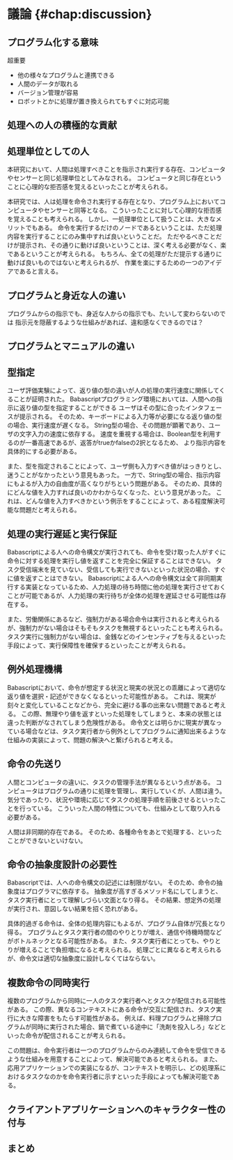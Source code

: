 # 議論 {#chap:discussion}

## プログラム化する意味


超重要

- 他の様々なプログラムと連携できる
- 人間のデータが取れる
- バージョン管理が容易
- ロボットとかに処理が置き換えられてもすぐに対応可能

## 処理への人の積極的な貢献
## 処理単位としての人

本研究において、人間は処理すべきことを指示され実行する存在、コンピュータやセンサーと同じ処理単位としてみなされる。
コンピュータと同じ存在ということに心理的な拒否感を覚えるといったことが考えられる。


本研究では、人は処理を命令され実行する存在となり、プログラム上においてコンピュータやセンサーと同等となる。
こういったことに対して心理的な拒否感を覚えることも考えられる。
しかし、一処理単位として扱うことは、大きなメリットでもある。
命令を実行するだけのノードであるということは、ただ処理内容を実行することにのみ集中すれば良いということだ。
ただやるべきことだけが提示され、その通りに動けば良いということは、深く考える必要がなく、楽であるということが考えられる。
もちろん、全ての処理がただ提示する通りに動けば良いものではないと考えられるが、
作業を楽にするための一つのアイデアであると言える。

## プログラムと身近な人の違い

プログラムからの指示でも、身近な人からの指示でも、たいして変わらないのでは
指示元を隠蔽するような仕組みがあれば、違和感なくできるのでは？

## プログラムとマニュアルの違い

## 型指定

ユーザ評価実験によって、返り値の型の違いが人の処理の実行速度に関係してくることが証明された。
Babascriptプログラミング環境においては、人間への指示に返り値の型を指定することができる
ユーザはその型に合ったインタフェースが提示される。
そのため、キーボードによる入力等が必要になる返り値の型の場合、実行速度が遅くなる。
String型の場合、その問題が顕著であり、ユーザの文字入力の速度に依存する。
速度を重視する場合は、Boolean型を利用するのが一番高速であるが、返答がtrueかfalseの2択となるため、
より指示内容を具体的にする必要がある。

また、型を指定されることによって、ユーザ側も入力すべき値がはっきりとし、迷うことがなかったという意見もあった。
一方で、String型の場合、指示内容にもよるが入力の自由度が高くなりがちという問題がある。
そのため、具体的にどんな値を入力すれば良いのかわからなくなった、という意見があった。
これは、どんな値を入力すべきかという例示をすることによって、ある程度解決可能な問題だと考えられる。

## 処理の実行遅延と実行保証

Babascriptによる人への命令構文が実行されても、命令を受け取った人がすぐに命令に対する処理を実行し値を返すことを完全に保証することはできない。
タスク受信端末を見ていない、受信しても実行できないといった状況の場合、すぐに値を返すことはできない。
Babascriptによる人への命令構文は全て非同期実行する実装となっているため、人力処理の待ち時間に他の処理を実行させておくことが可能であるが、人力処理の実行待ちが全体の処理を遅延させる可能性は存在する。

また、労働関係にあるなど、強制力がある場合命令は実行されると考えられるが、強制力がない場合はそもそもタスクを無視するといったことも考えられる。
タスク実行に強制力がない場合は、金銭などのインセンティブを与えるといった手段によって、実行保障性を確保するといったことが考えられる。

## 例外処理機構

Babascriptにおいて、命令が想定する状況と現実の状況との乖離によって適切な返り値を選択・記述ができなくなるといった可能性がある。
これは、現実が刻々と変化していることなどから、完全に避ける事の出来ない問題であると考える。
この際、無理やり値を返すといった処理をしてしまうと、本来の状態とは違った判断がなされてしまう危険性がある。
命令文とは明らかに現実が異なっている場合などは、タスク実行者から例外としてプログラムに通知出来るような仕組みの実装によって、問題の解決へと繋げられると考える。

## 命令の先送り

人間とコンピュータの違いに、タスクの管理手法が異なるという点がある。
コンピュータはプログラムの通りに処理を管理し、実行していくが、人間は違う。
気分であったり、状況や環境に応じてタスクの処理手順を前後させるといったことを行っている。
こういった人間の特性についても、仕組みとして取り入れる必要がある。

人間は非同期的存在である。
そのため、各種命令をあとで処理する、といったことができないといけない。

## 命令の抽象度設計の必要性

Babascriptでは、人への命令構文の記述には制限がない。
そのため、命令の抽象度はプログラマに依存する。
抽象度が高すぎるメソッド名にしてしまうと、タスク実行者にとって理解しづらい文面となり得る。
その結果、想定外の処理が実行され、意図しない結果を招く恐れがある。

具体的過ぎる命令は、全体の処理内容にもよるが、プログラム自体が冗長となり得る。
プログラムとタスク実行者の間のやりとりが増え、通信や待機時間などがボトルネックとなる可能性がある。
また、タスク実行者にとっても、やりとりが増えることで負担増になると考えられる。
処理ごとに異なると考えられるが、命令文は適切な抽象度に設計しなくてはならない。

<!-- % どんなタスクなら実行可能で、何が出来ないのか？ -->

## 複数命令の同時実行

複数のプログラムから同時に一人のタスク実行者へとタスクが配信される可能性がある。
この際、異なるコンテキストにある命令が交互に配信され、タスク実行に大きな障害をもたらす可能性がある。
例えば、料理プログラムと掃除プログラムが同時に実行された場合、鍋で煮ている途中に「洗剤を投入しろ」などといった命令が配信されることが考えられる。

この問題は、命令実行者は一つのプログラムからのみ連続して命令を受信できるような仕組みを用意することによって、解決可能であると考えられる。
また、応用アプリケーションでの実装になるが、コンテキストを明示し、どの処理系におけるタスクなのかを命令実行者に示すといった手段によっても解決可能である。

## クライアントアプリケーションへのキャラクター性の付与
## まとめ
